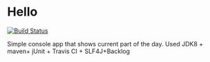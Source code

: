# Hello
[![Build Status](https://travis-ci.org/DarkEagleGH/Hello.svg?branch=master)](https://travis-ci.org/DarkEagleGH/Hello)

Simple console app that shows current part of the day. Used JDK8 + maven+ jUnit + Travis CI + SLF4J+Backlog

